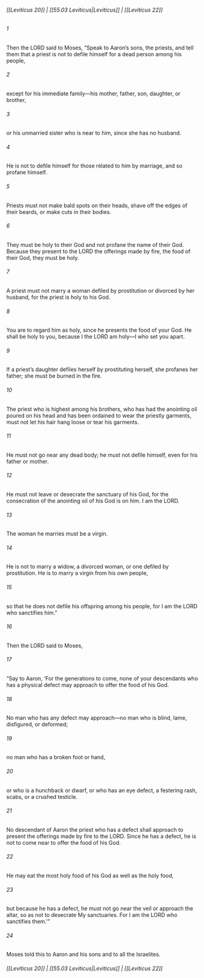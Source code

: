 
###### [[Leviticus 20]] | [[55.03 Leviticus|Leviticus]] | [[Leviticus 22]]

###### 1
Then the LORD said to Moses, “Speak to Aaron’s sons, the priests, and tell them that a priest is not to defile himself for a dead person among his people,
###### 2
except for his immediate family—his mother, father, son, daughter, or brother,
###### 3
or his unmarried sister who is near to him, since she has no husband.
###### 4
He is not to defile himself for those related to him by marriage, and so profane himself.
###### 5
Priests must not make bald spots on their heads, shave off the edges of their beards, or make cuts in their bodies.
###### 6
They must be holy to their God and not profane the name of their God. Because they present to the LORD the offerings made by fire, the food of their God, they must be holy.
###### 7
A priest must not marry a woman defiled by prostitution or divorced by her husband, for the priest is holy to his God.
###### 8
You are to regard him as holy, since he presents the food of your God. He shall be holy to you, because I the LORD am holy—I who set you apart.
###### 9
If a priest’s daughter defiles herself by prostituting herself, she profanes her father; she must be burned in the fire.
###### 10
The priest who is highest among his brothers, who has had the anointing oil poured on his head and has been ordained to wear the priestly garments, must not let his hair hang loose or tear his garments.
###### 11
He must not go near any dead body; he must not defile himself, even for his father or mother.
###### 12
He must not leave or desecrate the sanctuary of his God, for the consecration of the anointing oil of his God is on him. I am the LORD.
###### 13
The woman he marries must be a virgin.
###### 14
He is not to marry a widow, a divorced woman, or one defiled by prostitution. He is to marry a virgin from his own people,
###### 15
so that he does not defile his offspring among his people, for I am the LORD who sanctifies him.”
###### 16
Then the LORD said to Moses,
###### 17
“Say to Aaron, ‘For the generations to come, none of your descendants who has a physical defect may approach to offer the food of his God.
###### 18
No man who has any defect may approach—no man who is blind, lame, disfigured, or deformed;
###### 19
no man who has a broken foot or hand,
###### 20
or who is a hunchback or dwarf, or who has an eye defect, a festering rash, scabs, or a crushed testicle.
###### 21
No descendant of Aaron the priest who has a defect shall approach to present the offerings made by fire to the LORD. Since he has a defect, he is not to come near to offer the food of his God.
###### 22
He may eat the most holy food of his God as well as the holy food,
###### 23
but because he has a defect, he must not go near the veil or approach the altar, so as not to desecrate My sanctuaries. For I am the LORD who sanctifies them.’”
###### 24
Moses told this to Aaron and his sons and to all the Israelites.

###### [[Leviticus 20]] | [[55.03 Leviticus|Leviticus]] | [[Leviticus 22]]
